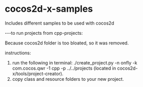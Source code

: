 cocos2d-x-samples
=================

Includes different samples to be used with cocos2d


---to run projects from cpp-projects:

Because cocos2d folder is too bloated, so it was removed.

instructions:
1. run the following in terminal:
 ./create_project.py -n onfly -k com.cocos.qwr -1 cpp -p ../../projects
(located in cocos2d-x/tools/project-creator).
2. copy class and resource folders to your new project.